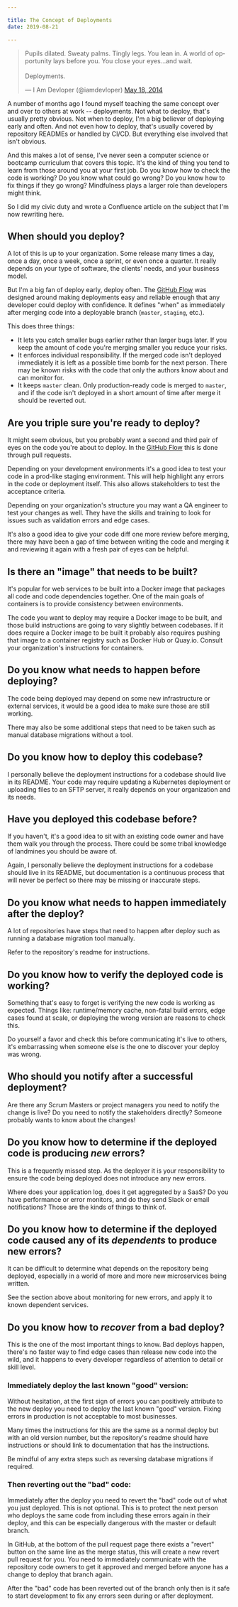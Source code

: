 ```yaml
---

title: The Concept of Deployments
date: 2019-08-21

---
```


<blockquote class="twitter-tweet" data-lang="en"><p lang="en" dir="ltr">Pupils dilated. Sweaty palms. Tingly legs. You lean in. A world of opportunity lays before you. You close your eyes…and wait.<br><br>Deployments.</p>&mdash; I Am Devloper (@iamdevloper) <a href="https://twitter.com/iamdevloper/status/468132413433200640?ref_src=twsrc%5Etfw">May 18, 2014</a></blockquote>
<script async src="https://platform.twitter.com/widgets.js" charset="utf-8"></script>

A number of months ago I found myself teaching the same concept over and over to others at work -- deployments. Not what to deploy, that's usually pretty obvious. Not when to deploy, I'm a big believer of deploying early and often. And not even how to deploy, that's usually covered by repository READMEs or handled by CI/CD. But everything else involved that isn't obvious.

And this makes a lot of sense, I've never seen a computer science or bootcamp curriculum that covers this topic. It's the kind of thing you tend to learn from those around you at your first job. Do you know how to check the code is working? Do you know what could go wrong? Do you know how to fix things if they go wrong? Mindfulness plays a larger role than developers might think.

So I did my civic duty and wrote a Confluence article on the subject that I'm now rewriting here.

## When should you deploy?

A lot of this is up to your organization. Some release many times a day, once a day, once a week, once a sprint, or even once a quarter. It really depends on your type of software, the clients' needs, and your business model.

But I'm a big fan of deploy early, deploy often. The [GitHub Flow](http://scottchacon.com/2011/08/31/github-flow.html) was designed around making deployments easy and reliable enough that any developer could deploy with confidence. It defines "when" as immediately after merging code into a deployable branch (`master`, `staging`, etc.).

This does three things:

- It lets you catch smaller bugs earlier rather than larger bugs later. If you keep the amount of code you're merging smaller you reduce your risks.
- It enforces individual responsibility. If the merged code isn't deployed immediately it is left as a possible time bomb for the next person. There may be known risks with the code that only the authors know about and can monitor for.
- It keeps `master` clean. Only production-ready code is merged to `master`, and if the code isn't deployed in a short amount of time after merge it should be reverted out.

## Are you triple sure you're ready to deploy?

It might seem obvious, but you probably want a second and third pair of eyes on the code you're about to deploy. In the [GitHub Flow](http://scottchacon.com/2011/08/31/github-flow.html) this is done through pull requests.

Depending on your development environments it's a good idea to test your code in a prod-like staging environment. This will help highlight any errors in the code or deployment itself. This also allows stakeholders to test the acceptance criteria.

Depending on your organization's structure you may want a QA engineer to test your changes as well. They have the skills and training to look for issues such as validation errors and edge cases.

It's also a good idea to give your code diff one more review before merging, there may have been a gap of time between writing the code and merging it and reviewing it again with a fresh pair of eyes can be helpful.

## Is there an "image" that needs to be built?

It's popular for web services to be built into a Docker image that packages all code and code dependencies together. One of the main goals of containers is to provide consistency between environments.

The code you want to deploy may require a Docker image to be built, and those build instructions are going to vary slightly between codebases. If it does require a Docker image to be built it probably also requires pushing that image to a container registry such as Docker Hub or Quay.io. Consult your organization's instructions for containers.

## Do you know what needs to happen before deploying?

The code being deployed may depend on some new infrastructure or external services, it would be a good idea to make sure those are still working.

There may also be some additional steps that need to be taken such as manual database migrations without a tool.

## Do you know how to deploy this codebase?

I personally believe the deployment instructions for a codebase should live in its README. Your code may require updating a Kubernetes deployment or uploading files to an SFTP server, it really depends on your organization and its needs.

## Have you deployed this codebase before?

If you haven't, it's a good idea to sit with an existing code owner and have them walk you through the process. There could be some tribal knowledge of landmines you should be aware of.

Again, I personally believe the deployment instructions for a codebase should live in its README, but documentation is a continuous process that will never be perfect so there may be missing or inaccurate steps.


## Do you know what needs to happen immediately after the deploy?

A lot of repositories have steps that need to happen after deploy such as running a database migration tool manually.

Refer to the repository's readme for instructions.

## Do you know how to verify the deployed code is working?

Something that's easy to forget is verifying the new code is working as expected. Things like: runtime/memory cache, non-fatal build errors, edge cases found at scale, or deploying the wrong version are reasons to check this.

Do yourself a favor and check this before communicating it's live to others, it's embarrassing when someone else is the one to discover your deploy was wrong.

## Who should you notify after a successful deployment?

Are there any Scrum Masters or project managers you need to notify the change is live? Do you need to notify the stakeholders directly? Someone probably wants to know about the changes!

## Do you know how to determine if the deployed code is producing _new_ errors?

This is a frequently missed step. As the deployer it is your responsibility to ensure the code being deployed does not introduce any new errors.

Where does your application log, does it get aggregated by a SaaS? Do you have performance or error monitors, and do they send Slack or email notifications? Those are the kinds of things to think of.

## Do you know how to determine if the deployed code caused any of its _dependents_ to produce new errors?

It can be difficult to determine what depends on the repository being deployed, especially in a world of more and more new microservices being written.

See the section above about monitoring for new errors, and apply it to known dependent services.

## Do you know how to _recover_ from a bad deploy?

This is the one of the most important things to know. Bad deploys happen, there's no faster way to find edge cases than release new code into the wild, and it happens to every developer regardless of attention to detail or skill level.

### Immediately deploy the last known "good" version:

Without hesitation, at the first sign of errors you can positively attribute to the new deploy you need to deploy the last known "good" version. Fixing errors in production is not acceptable to most businesses.

Many times the instructions for this are the same as a normal deploy but with an old version number, but the repository's readme should have instructions or should link to documentation that has the instructions.

Be mindful of any extra steps such as reversing database migrations if required.

### Then reverting out the "bad" code:

Immediately after the deploy you need to revert the "bad" code out of what you just deployed. This is not optional. This is to protect the next person who deploys the same code from including these errors again in their deploy, and this can be especially dangerous with the master or default branch.

In GitHub, at the bottom of the pull request page there exists a "revert" button on the same line as the merge status, this will create a new revert pull request for you. You need to immediately communicate with the repository code owners to get it approved and merged before anyone has a change to deploy that branch again.

After the "bad" code has been reverted out of the branch only then is it safe to start development to fix any errors seen during or after deployment.

